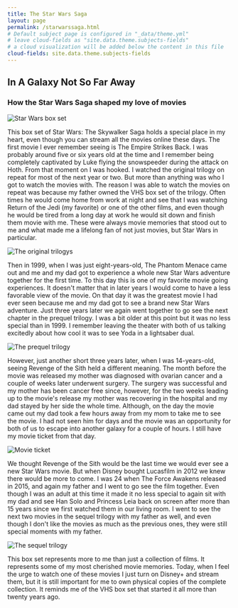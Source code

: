 ```yaml
---
title: The Star Wars Saga
layout: page
permalink: /starwarssaga.html
# Default subject page is configured in "_data/theme.yml"
# leave cloud-fields as "site.data.theme.subjects-fields"
# a cloud visualization will be added below the content in this file
cloud-fields: site.data.theme.subjects-fields
---
```


## In A Galaxy Not So Far Away

### How the Star Wars Saga shaped my love of movies

![Star Wars box set](/movie-collection/objects/starwarsexhibit1.jpg)

This box set of Star Wars: The Skywalker Saga holds a special place in my heart, even though you can stream all the movies online these days. The first movie I ever remember seeing is The Empire Strikes Back. I was probably around five or six years old at the time and I remember being completely captivated by Luke flying the snowspeeder during the attack on Hoth. From that moment on I was hooked. I watched the original trilogy on repeat for most of the next year or two. But more than anything was who I got to watch the movies with. The reason I was able to watch the movies on repeat was because my father owned the VHS box set of the trilogy. Often times he would come home from work at night and see that I was watching Return of the Jedi (my favorite) or one of the other films, and even though he would be tired from a long day at work he would sit down and finish them movie with me. These were always movie memories that stood out to me and what made me a lifelong fan of not just movies, but Star Wars in particular.   

![The original trilogys](/movie-collection/objects/starwarsexhibit2.jpg)

Then in 1999, when I was just eight-years-old, The Phantom Menace came out and me and my dad got to experience a whole new Star Wars adventure together for the first time. To this day this is one of my favorite movie going experiences. It doesn't matter that in later years I would come to have a less favorable view of the movie. On that day it was the greatest movie I had ever seen because me and my dad got to see a brand new Star Wars adventure. Just three years later we again went together to go see the next chapter in the prequel trilogy. I was a bit older at this point but it was no less special than in 1999. I remember leaving the theater with both of us talking excitedly about how cool it was to see Yoda in a lightsaber dual.

![The prequel trilogy](/movie-collection/objects/starwarsexhibit3.jpg)

However, just another short three years later, when I was 14-years-old, seeing Revenge of the Sith held a different meaning. The month before the movie was released my mother was diagnosed with ovarian cancer and a couple of weeks later underwent surgery. The surgery was successful and my mother has been cancer free since, however, for the two weeks leading up to the movie's release my mother was recovering in the hospital and my dad stayed by her side the whole time. Although, on the day the movie came out my dad took a few hours away from my mom to take me to see the movie. I had not seen him for days and the movie was an opportunity for both of us to escape into another galaxy for a couple of hours. I still have my movie ticket from that day.

![Movie ticket](/movie-collection/objects/starwarsexhibit4.jpg)

We thought Revenge of the Sith would be the last time we would ever see a new Star Wars movie. But when Disney bought Lucasfilm in 2012 we knew there would be more to come. I was 24 when The Force Awakens released in 2015, and again my father and I went to go see the film together. Even though I was an adult at this time it made it no less special to again sit with my dad and see Han Solo and Princess Leia back on screen after more than 15 years since we first watched them in our living room. I went to see the next two movies in the sequel trilogy with my father as well, and even though I don't like the movies as much as the previous ones, they were still special moments with my father. 

![The sequel trilogy](/movie-collection/objects/starwarsexhibit5.jpg)

This box set represents more to me than just a collection of films. It represents some of my most cherished movie memories. Today, when I feel the urge to watch one of these movies I just turn on Disney+ and stream them, but it is still important for me to own physical copies of the complete collection. It reminds me of the VHS box set that started it all more than twenty years ago.  
